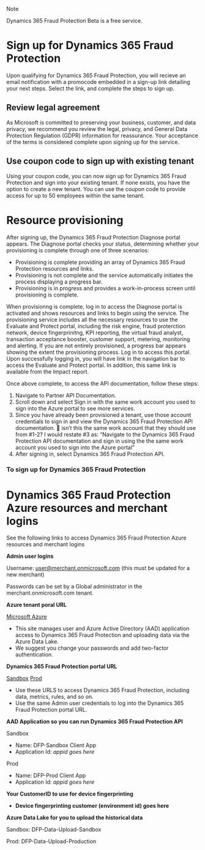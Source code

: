 > [!NOTE]
> Dynamics 365 Fraud Protection Beta is a free service.

# Sign up for Dynamics 365 Fraud Protection

Upon qualifying for Dynamics 365 Fraud Protection, you will recieve an email notification with a promocode embedded in a sign-up link detailing your next steps. Select the link, and complete the steps to sign up.

## Review legal agreement

As Microsoft is committed to preserving your business, customer, and data privacy, we recommend you review the legal, privacy, and General Data Protection Regulation (GDPR) information for reassurance. Your acceptance of the terms is considered complete upon signing up for the service.

## Use coupon code to sign up with existing tenant

Using your coupon code, you can now sign up for Dynamics 365 Fraud Protection and sign into your existing tenant. If none exists, you have the option to create a new tenant. You can use the coupon code to provide access for up to 50 employees within the same tenant.

# Resource provisioning

After signing up, the Dynamics 365 Fraud Protection Diagnose portal appears. The Diagnose portal checks your status, determining whether your provisioning is complete through one of three scenarios:

- Provisioning is complete providing an array of Dynamics 365 Fraud Protection resources and links.
- Provisioning is not complete and the service automatically initiates the process displaying a progress bar.
- Provisioning is in progress and provides a work-in-process screen until provisioning is complete.

When provisionng is complete, log in to access the Diagnose portal is activated and shows resources and links to begin using the service. The provisioning service includes all the necessary resources to use the Evaluate and Protect portal, including the risk engine, fraud proterction network, device fingerprinitng, KPI reporting, the virtual fraud analyst, transaction acceptance booster, customer support, metering, monitoring and alerting. If you are not entirely provisioned, a progress bar appears showing the extent the provisioning process. Log in to access this portal. Upon successfully logging in, you will have link in the navigation bar to access the Evaluate and Protect portal. In addition, this same link is available from the Impact report. 




Once above complete, to access the API documentation, follow these steps: 
1. Navigate to Partner API Documentation. 
2. Scroll down and select Sign in with the same work account you used to sign into the Azure portal to see more services. 
3. Since you have already been provisioned a tenant, use those account credentials to sign in and view the Dynamics 365 Fraud Protection API documentation.  isn’t this the same work account that they should use from #1-2?   I would restate #3 as: “Navigate to the Dynamics 365 Fraud Protection API documentation and sign in using the the same work account you used to sign into the Azure portal”
4. After signing in, select Dynamics 365 Fraud Protection API.



### To sign up for Dynamics 365 Fraud Protection


# Dynamics 365 Fraud Protection Azure resources and merchant logins

See the following links to access Dynamics 365 Fraud Protection Azure resources and merchant logins

**Admin user logins**

Username: user@merchant.onmicrosoft.com (this must be updated for a new merchant)

Passwords can be set by a Global administrator in the merchant.onmicrosoft.com tenant.

**Azure tenant poral URL**

[Microsoft Azure](https://portal.azure.com/merchant.onmicrosoft.com)

- This site manages user and Azure Active Directory (AAD) application access to Dynamics 365 Fraud Protection and uploading data via the Azure Data Lake.
- We suggest you change your passwords and add two-factor authentication.

**Dynamics 365 Fraud Protection portal URL**

[Sandbox](https://dfp.microsoft-int.com/merchant.onmicrosoft.com)
[Prod](https://dfp.microsoft.com/merchant.onmicrosoft.com)

- Use these URLS to access Dynamics 365 Fraud Protection, including data, metrics, rules, and so on.
- Use the same Admin user credentials to log into the Dynamics 365 Fraud Protection portal URL.

**AAD Application so you can run Dynamics 365 Fraud Protection API**

Sandbox
- Name: DFP-Sandbox Client App
- Application Id: *appid goes here*

Prod
- Name: DFP-Prod Client App
- Application Id: *appid goes here*

**Your CustomerID to use for device fingerprinting**
- **Device fingerprinting customer (environment id) goes here**

**Azure Data Lake for you to upload the historical data**

Sandbox: DFP-Data-Upload-Sandbox

Prod: DFP-Data-Upload-Production


